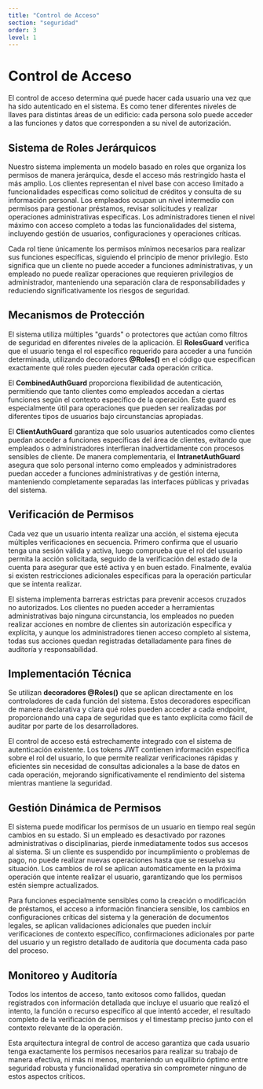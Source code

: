 ```yaml
---
title: "Control de Acceso"
section: "seguridad"
order: 3
level: 1
---
```

# Control de Acceso

El control de acceso determina qué puede hacer cada usuario una vez que ha sido autenticado en el sistema. Es como tener diferentes niveles de llaves para distintas áreas de un edificio: cada persona solo puede acceder a las funciones y datos que corresponden a su nivel de autorización.

## Sistema de Roles Jerárquicos

Nuestro sistema implementa un modelo basado en roles que organiza los permisos de manera jerárquica, desde el acceso más restringido hasta el más amplio. Los clientes representan el nivel base con acceso limitado a funcionalidades específicas como solicitud de créditos y consulta de su información personal. Los empleados ocupan un nivel intermedio con permisos para gestionar préstamos, revisar solicitudes y realizar operaciones administrativas específicas. Los administradores tienen el nivel máximo con acceso completo a todas las funcionalidades del sistema, incluyendo gestión de usuarios, configuraciones y operaciones críticas.

Cada rol tiene únicamente los permisos mínimos necesarios para realizar sus funciones específicas, siguiendo el principio de menor privilegio. Esto significa que un cliente no puede acceder a funciones administrativas, y un empleado no puede realizar operaciones que requieren privilegios de administrador, manteniendo una separación clara de responsabilidades y reduciendo significativamente los riesgos de seguridad.

## Mecanismos de Protección

El sistema utiliza múltiples "guards" o protectores que actúan como filtros de seguridad en diferentes niveles de la aplicación. El **RolesGuard** verifica que el usuario tenga el rol específico requerido para acceder a una función determinada, utilizando decoradores **@Roles()** en el código que especifican exactamente qué roles pueden ejecutar cada operación crítica.

El **CombinedAuthGuard** proporciona flexibilidad de autenticación, permitiendo que tanto clientes como empleados accedan a ciertas funciones según el contexto específico de la operación. Este guard es especialmente útil para operaciones que pueden ser realizadas por diferentes tipos de usuarios bajo circunstancias apropiadas.

El **ClientAuthGuard** garantiza que solo usuarios autenticados como clientes puedan acceder a funciones específicas del área de clientes, evitando que empleados o administradores interfieran inadvertidamente con procesos sensibles de cliente. De manera complementaria, el **IntranetAuthGuard** asegura que solo personal interno como empleados y administradores puedan acceder a funciones administrativas y de gestión interna, manteniendo completamente separadas las interfaces públicas y privadas del sistema.

## Verificación de Permisos

Cada vez que un usuario intenta realizar una acción, el sistema ejecuta múltiples verificaciones en secuencia. Primero confirma que el usuario tenga una sesión válida y activa, luego comprueba que el rol del usuario permita la acción solicitada, seguido de la verificación del estado de la cuenta para asegurar que esté activa y en buen estado. Finalmente, evalúa si existen restricciones adicionales específicas para la operación particular que se intenta realizar.

El sistema implementa barreras estrictas para prevenir accesos cruzados no autorizados. Los clientes no pueden acceder a herramientas administrativas bajo ninguna circunstancia, los empleados no pueden realizar acciones en nombre de clientes sin autorización específica y explícita, y aunque los administradores tienen acceso completo al sistema, todas sus acciones quedan registradas detalladamente para fines de auditoría y responsabilidad.

## Implementación Técnica

Se utilizan **decoradores @Roles()** que se aplican directamente en los controladores de cada función del sistema. Estos decoradores especifican de manera declarativa y clara qué roles pueden acceder a cada endpoint, proporcionando una capa de seguridad que es tanto explícita como fácil de auditar por parte de los desarrolladores.

El control de acceso está estrechamente integrado con el sistema de autenticación existente. Los tokens JWT contienen información específica sobre el rol del usuario, lo que permite realizar verificaciones rápidas y eficientes sin necesidad de consultas adicionales a la base de datos en cada operación, mejorando significativamente el rendimiento del sistema mientras mantiene la seguridad.

## Gestión Dinámica de Permisos

El sistema puede modificar los permisos de un usuario en tiempo real según cambios en su estado. Si un empleado es desactivado por razones administrativas o disciplinarias, pierde inmediatamente todos sus accesos al sistema. Si un cliente es suspendido por incumplimiento o problemas de pago, no puede realizar nuevas operaciones hasta que se resuelva su situación. Los cambios de rol se aplican automáticamente en la próxima operación que intente realizar el usuario, garantizando que los permisos estén siempre actualizados.

Para funciones especialmente sensibles como la creación o modificación de préstamos, el acceso a información financiera sensible, los cambios en configuraciones críticas del sistema y la generación de documentos legales, se aplican validaciones adicionales que pueden incluir verificaciones de contexto específico, confirmaciones adicionales por parte del usuario y un registro detallado de auditoría que documenta cada paso del proceso.

## Monitoreo y Auditoría

Todos los intentos de acceso, tanto exitosos como fallidos, quedan registrados con información detallada que incluye el usuario que realizó el intento, la función o recurso específico al que intentó acceder, el resultado completo de la verificación de permisos y el timestamp preciso junto con el contexto relevante de la operación.

Esta arquitectura integral de control de acceso garantiza que cada usuario tenga exactamente los permisos necesarios para realizar su trabajo de manera efectiva, ni más ni menos, manteniendo un equilibrio óptimo entre seguridad robusta y funcionalidad operativa sin comprometer ninguno de estos aspectos críticos.